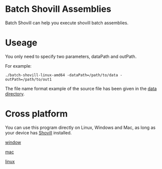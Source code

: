 # Batch Shovill Assemblies
Batch Shovill can help you execute shovill batch assemblies.

# Useage

You only need to specify two parameters, dataPath and outPath.

For example:

```
./batch-shovill-linux-amd64 -dataPath=/path/to/data -outPath=/path/to/out1
```

The file name format example of the source file has been given in the [data directory](data).

# Cross platform

You can use this program directly on Linux, Windows and Mac, as long as your device has [Shovill](https://github.com/tseemann/shovill) installed.

[window](batch-shovill-windows-amd64)

[mac](batch-shovill-mac-amd64)

[linux](batch-shovill-linux-amd64)


